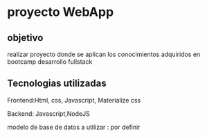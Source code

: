 <h1>proyecto WebApp</h1>
<h2>objetivo</h2>
<p>realizar proyecto donde se aplican los conocimientos adquiridos en bootcamp desarrollo fullstack</p>
<h2>Tecnologias utilizadas</h2>
<p>Frontend:Html, css, Javascript, Materialize css</p>
<p>Backend: Javascript,NodeJS</p>
<p>modelo de base de datos a utilizar : por definir</p>
